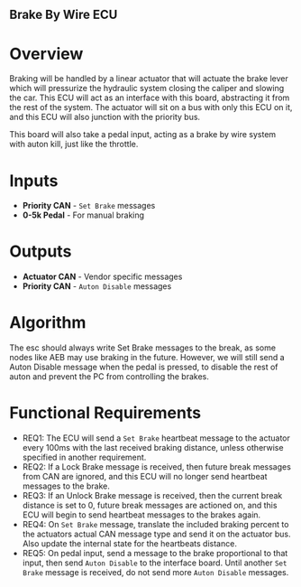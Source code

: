## Brake By Wire ECU
# Overview

Braking will be handled by a linear actuator that will actuate the brake lever which will pressurize the hydraulic system
closing the caliper and slowing the car. This ECU will act as an interface with this board, abstracting it from the rest of the
system. The actuator will sit on a bus with only this ECU on it, and this ECU will also junction with the priority bus.

This board will also take a pedal input, acting as a brake by wire system with auton kill, just like the throttle.

# Inputs

- **Priority CAN** - `Set Brake` messages
- **0-5k Pedal** - For manual braking

# Outputs
- **Actuator CAN** - Vendor specific messages
- **Priority CAN** - `Auton Disable` messages

# Algorithm

The esc should always write Set Brake messages to the break, as some nodes like AEB may use braking in the future. However,
we will still send a Auton Disable message when the pedal is pressed, to disable the rest of auton and prevent the PC from
controlling the brakes.

# Functional Requirements
- REQ1: The ECU will send a `Set Brake` heartbeat message to the actuator every 100ms with the last received braking distance, unless otherwise specified in another requirement.
- REQ2: If a Lock Brake message is received, then future break messages from CAN are ignored, and this ECU will no longer send heartbeat messages to the brake.
- REQ3: If an Unlock Brake message is received, then the current break distance is set to 0, future break messages are actioned on, and this ECU will begin to send heartbeat messages to the brakes again.
- REQ4: On `Set Brake` message, translate the included braking percent to the actuators actual CAN message type and send it on the actuator bus.
Also update the internal state for the heartbeats distance.
- REQ5: On pedal input, send a message to the brake proportional to that input, then send `Auton Disable` to the interface board. Until 
another `Set Brake` message is received, do not send more `Auton Disable` messages.
